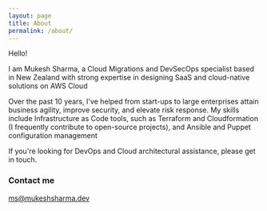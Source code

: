 ```yaml
---
layout: page
title: About
permalink: /about/
---
```


Hello!

I am Mukesh Sharma, a Cloud Migrations and DevSecOps specialist based in New Zealand with strong expertise in designing SaaS and cloud-native solutions on AWS Cloud

Over the past 10 years, I've helped from start-ups to large enterprises attain business agility, improve security, and elevate risk response. 
My skills include Infrastructure as Code tools, such as Terraform and Cloudformation (I frequently contribute to open-source projects), and Ansible and Puppet configuration management

If you're looking for DevOps and Cloud architectural assistance, please get in touch. 


### Contact me
[ms@mukeshsharma.dev](mailto:ms@mukeshsharma..dev)
